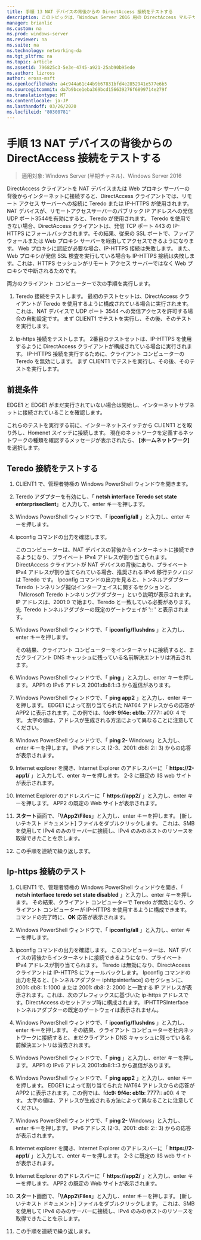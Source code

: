 ```yaml
---
title: 手順 13 NAT デバイスの背後からの DirectAccess 接続をテストする
description: このトピックは、「Windows Server 2016 用の DirectAccess マルチサイト展開のテストラボガイド」の一部です。
manager: brianlic
ms.custom: na
ms.prod: windows-server
ms.reviewer: na
ms.suite: na
ms.technology: networking-da
ms.tgt_pltfrm: na
ms.topic: article
ms.assetid: 796825c3-5e3e-4745-a921-25ab90b95ede
ms.author: lizross
author: eross-msft
ms.openlocfilehash: a4c944a61c44b9b67831bfd4e2852941e577e6b5
ms.sourcegitcommit: da7b9bce1eba369bcd156639276f6899714e279f
ms.translationtype: MT
ms.contentlocale: ja-JP
ms.lasthandoff: 03/26/2020
ms.locfileid: "80308781"
---
```

# <a name="step-13-test-directaccess-connectivity-from-behind-a-nat-device"></a>手順 13 NAT デバイスの背後からの DirectAccess 接続をテストする

>適用対象: Windows Server (半期チャネル)、Windows Server 2016

DirectAccess クライアントを NAT デバイスまたは Web プロキシ サーバーの背後からインターネットに接続すると、DirectAccess クライアントでは、リモート アクセス サーバーへの接続に Teredo または IP-HTTPS が使用されます。 NAT デバイスが、リモートアクセスサーバーのパブリック IP アドレスへの発信 UDP ポート3544を有効にすると、Teredo が使用されます。 Teredo を使用できない場合、DirectAccess クライアントは、発信 TCP ポート 443 の IP-HTTPS にフォールバックされます。その結果、従来の SSL ポートで、ファイアウォールまたは Web プロキシ サーバーを経由してアクセスできるようになります。 Web プロキシに認証が必要な場合、IP-HTTPS 接続は失敗します。 また、Web プロキシが発信 SSL 検査を実行している場合も IP-HTTPS 接続は失敗します。これは、HTTPS セッションがリモート アクセス サーバーではなく Web プロキシで中断されるためです。  
  
両方のクライアント コンピューターで次の手順を実行します。  
  
1. Teredo 接続をテストします。 最初のテストセットは、DirectAccess クライアントが Teredo を使用するように構成されている場合に実行されます。 これは、NAT デバイスで UDP ポート 3544 への発信アクセスを許可する場合の自動設定です。 まず CLIENT1 でテストを実行し、その後、そのテストを実行します。  
  
2. Ip-https 接続をテストします。 2番目のテストセットは、IP-HTTPS を使用するように DirectAccess クライアントが構成されている場合に実行されます。 IP-HTTPS 接続を実行するために、クライアント コンピューターの Teredo を無効にします。 まず CLIENT1 でテストを実行し、その後、そのテストを実行します。  
  
## <a name="prerequisites"></a>前提条件  
EDGE1 と EDGE1 がまだ実行されていない場合は開始し、インターネットサブネットに接続されていることを確認します。  
  
これらのテストを実行する前に、インターネットスイッチから CLIENT1 とを取り外し、Homenet スイッチに接続します。 現在のネットワークを定義するネットワークの種類を確認するメッセージが表示されたら、 **[ホームネットワーク]** を選択します。  
  
## <a name="test-teredo-connectivity"></a><a name="TeredoCLIENT1"></a>Teredo 接続をテストする  
  
1. CLIENT1 で、管理者特権の Windows PowerShell ウィンドウを開きます。  
  
2. Teredo アダプターを有効にし、「 **netsh interface Teredo set state enterpriseclient**」と入力して、enter キーを押します。  
  
3. Windows PowerShell ウィンドウで、「 **ipconfig/all** 」と入力し、enter キーを押します。  
  
4. ipconfig コマンドの出力を確認します。  
  
   このコンピューターは、NAT デバイスの背後からインターネットに接続できるようになり、プライベート IPv4 アドレスが割り当てられます。 DirectAccess クライアントが NAT デバイスの背後にあり、プライベート IPv4 アドレスが割り当てられている場合、推奨される IPv6 移行テクノロジは Teredo です。 Ipconfig コマンドの出力を見ると、トンネルアダプター Teredo トンネリング擬似インターフェイスに関するセクションと、「Microsoft Teredo トンネリングアダプター」という説明が表示されます。 IP アドレスは、2001:0 で始まり、Teredo と一致している必要があります。先. Teredo トンネルアダプターの既定のゲートウェイが ':: ' と表示されます。  
  
5. Windows PowerShell ウィンドウで、「 **ipconfig/flushdns** 」と入力し、enter キーを押します。  
  
   その結果、クライアント コンピューターをインターネットに接続すると、まだクライアント DNS キャッシュに残っている名前解決エントリは消去されます。  
  
6. Windows PowerShell ウィンドウで、「 **ping** 」と入力し、enter キーを押します。 APP1 の IPv6 アドレス 2001:db8:1::3 から返信があります。  
  
7. Windows PowerShell ウィンドウで、「 **ping app2** 」と入力し、enter キーを押します。 EDGE1 によって割り当てられた NAT64 アドレスからの応答が APP2 に表示されます。この例では、fd**c9: 9f4e: eb1b**: 7777:: a00: 4 です。 太字の値は、アドレスが生成される方法によって異なることに注意してください。  
  
8. Windows PowerShell ウィンドウで、「 **ping 2-** Windows」と入力し、enter キーを押します。 IPv6 アドレス (2-3、2001: db8: 2:: 3) からの応答が表示されます。  
  
9. Internet explorer を開き、Internet Explorer のアドレスバーに「 **https://2-app1/** 」と入力して、enter キーを押します。 2-3 に既定の IIS web サイトが表示されます。  
  
10. Internet Explorer のアドレスバーに「 **https://app2/** 」と入力し、enter キーを押します。 APP2 の既定の Web サイトが表示されます。  
  
11. **スタート**画面で、「<strong>\\\App2\Files</strong>」と入力し、enter キーを押します。 [新しいテキスト ドキュメント] ファイルをダブルクリックします。 これは、SMB を使用して IPv4 のみのサーバーに接続し、IPv4 のみのホストのリソースを取得できたことを示します。  
  
12. この手順を連続で繰り返します。  
  
## <a name="test-ip-https-connectivity"></a><a name="IPHTTPS_CLIENT1"></a>Ip-https 接続のテスト  
  
1. CLIENT1 で、管理者特権の Windows PowerShell ウィンドウを開き、「 **netsh interface teredo set state disabled** 」と入力し、enter キーを押します。 その結果、クライアント コンピューターで Teredo が無効になり、クライアント コンピューターが IP-HTTPS を使用するように構成できます。 コマンドの完了時に、**OK** 応答が表示されます。  
  
2. Windows PowerShell ウィンドウで、「 **ipconfig/all** 」と入力し、enter キーを押します。  
  
3. ipconfig コマンドの出力を確認します。 このコンピューターは、NAT デバイスの背後からインターネットに接続できるようになり、プライベート IPv4 アドレスが割り当てられます。 Teredo は無効になり、DirectAccess クライアントは IP-HTTPS にフォールバックします。 Ipconfig コマンドの出力を見ると、[トンネルアダプター iphttpsinterface] のセクションに、2001: db8: 1: 1000 または 2001: db8: 2: 2000 と一致する IP アドレスが表示されます。これは、次のプレフィックスに基づいた ip-https アドレスです。DirectAccess のセットアップ時に構成されます。 IPHTTPSInterface トンネルアダプターの既定のゲートウェイは表示されません。  
  
4. Windows PowerShell ウィンドウで、「 **ipconfig/flushdns** 」と入力し、enter キーを押します。 その結果、クライアント コンピューターを社内ネットワークに接続すると、まだクライアント DNS キャッシュに残っている名前解決エントリは消去されます。  
  
5. Windows PowerShell ウィンドウで、「 **ping** 」と入力し、enter キーを押します。 APP1 の IPv6 アドレス 2001:db8:1::3 から返信があります。  
  
6. Windows PowerShell ウィンドウで、「 **ping app2** 」と入力し、enter キーを押します。 EDGE1 によって割り当てられた NAT64 アドレスからの応答が APP2 に表示されます。この例では、fd**c9: 9f4e: eb1b**: 7777:: a00: 4 です。 太字の値は、アドレスが生成される方法によって異なることに注意してください。  
  
7. Windows PowerShell ウィンドウで、「 **ping 2-** Windows」と入力し、enter キーを押します。 IPv6 アドレス (2-3、2001: db8: 2:: 3) からの応答が表示されます。  
  
8. Internet explorer を開き、Internet Explorer のアドレスバーに「 **https://2-app1/** 」と入力して、enter キーを押します。 2-3 に既定の IIS web サイトが表示されます。  
  
9. Internet Explorer のアドレスバーに「 **https://app2/** 」と入力し、enter キーを押します。 APP2 の既定の Web サイトが表示されます。  
  
10. **スタート**画面で、「<strong>\\\App2\Files</strong>」と入力し、enter キーを押します。 [新しいテキスト ドキュメント] ファイルをダブルクリックします。 これは、SMB を使用して IPv4 のみのサーバーに接続し、IPv4 のみのホストのリソースを取得できたことを示します。  
  
11. この手順を連続で繰り返します。  
  



